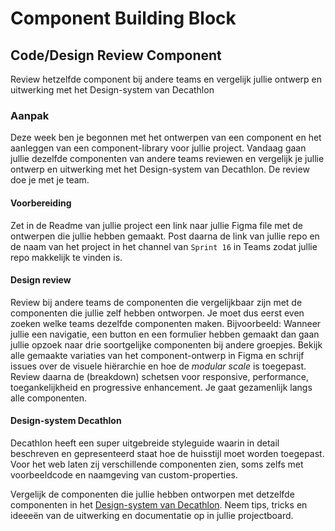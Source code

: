 # Component Building Block

## Code/Design Review Component

Review hetzelfde component bij andere teams en vergelijk jullie ontwerp en uitwerking met het Design-system van Decathlon


### Aanpak

Deze week ben je begonnen met het ontwerpen van een component en het aanleggen van een component-library voor jullie project. Vandaag gaan jullie dezelfde componenten van andere teams reviewen en vergelijk je jullie ontwerp en uitwerking met het Design-system van Decathlon. De review doe je met je team.


#### Voorbereiding

Zet in de Readme van jullie project een link naar jullie Figma file met de ontwerpen die jullie hebben gemaakt. Post daarna de link van jullie repo en de naam van het project in het channel van `Sprint 16` in Teams zodat jullie repo makkelijk te vinden is.

#### Design review

Review bij andere teams de componenten die vergelijkbaar zijn met de componenten die jullie zelf hebben ontworpen. Je moet dus eerst even zoeken welke teams dezelfde componenten maken. Bijvoorbeeld: Wanneer jullie een navigatie, een button en een formulier hebben gemaakt dan gaan jullie opzoek naar  drie soortgelijke componenten bij andere groepjes. Bekijk alle gemaakte variaties van het component-ontwerp in Figma en schrijf issues over de visuele hiërarchie en hoe de _modular scale_ is toegepast. Review daarna de (breakdown) schetsen voor responsive, performance, toegankelijkheid en progressive enhancement. Je gaat gezamenlijk langs alle componenten. 

<!-- - **Ontwerpen** Onderzoek variaties voor jouw component met behulp van een _morphological chart_. Bespreek je ideeen met een docent voordat je verder gaat. Als je een GO hebt gekregen werk je verschillende versie van je component uit in Figma. Maak daarna een breakdownschets met de HTML, CSS en JS code voor het component. Schets hoe je responsive, progressive enhancement,  performance en toegankelijkheid toepast. -->

#### Design-system Decathlon

Decathlon heeft een super uitgebreide styleguide waarin in detail beschreven en gepresenteerd staat hoe de huisstijl moet worden toegepast. Voor het web laten zij verschillende componenten zien, soms zelfs met voorbeeldcode en naamgeving van custom-properties.

Vergelijk de componenten die jullie hebben ontworpen met detzelfde componenten in het [Design-system van Decathlon](https://zeroheight.com/726f8c765/p/93ca3c-component-status). Neem tips, tricks en ideeeën van de uitwerking en documentatie op in jullie projectboard.


<!-- 
#### Issues toewijzen
Klaar met de reviews? Ga dan samen aan de slag met de issues die jullie hebben ontvangen en todo.
1. Bekijk samen met jullie mentor de issues die jullie zelf hebben ontvangen. Vraag waar nodig toelichting.
2. Overleg met elkaar wie welke issue gaat oppakken. Assign vervolgens een issue aan het teamlid die deze taak gaat oppakken.
3. Klaar? Je kunt nu individueel de issues die jou zijn toegewezen gaan oplossen. Sluit de issues wanneer opgelost met een duidelijke toelichting wat je hebt gedaan en de bijbehorende commit.   
-->
